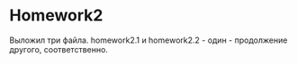 # Homework2
Выложил три файла.
homework2.1 и homework2.2 - один - продолжение другого, соответственно.
